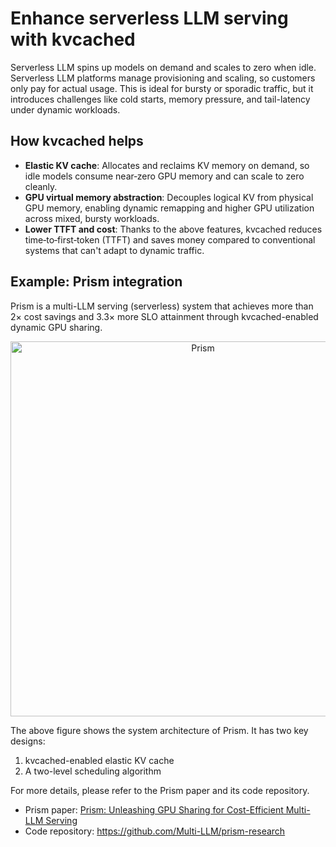 # Enhance serverless LLM serving with kvcached

Serverless LLM spins up models on demand and scales to zero when idle. Serverless LLM platforms manage provisioning and scaling, so customers only pay for actual usage. This is ideal for bursty or sporadic traffic, but it introduces challenges like cold starts, memory pressure, and tail-latency under dynamic workloads.

## How kvcached helps
- **Elastic KV cache**: Allocates and reclaims KV memory on demand, so idle models consume near‑zero GPU memory and can scale to zero cleanly.
- **GPU virtual memory abstraction**: Decouples logical KV from physical GPU memory, enabling dynamic remapping and higher GPU utilization across mixed, bursty workloads.
- **Lower TTFT and cost**: Thanks to the above features, kvcached reduces time‑to‑first‑token (TTFT) and saves money compared to conventional systems that can't adapt to dynamic traffic.

## Example: Prism integration

Prism is a multi-LLM serving (serverless) system that achieves more than 2× cost savings and 3.3× more SLO attainment through kvcached-enabled dynamic GPU sharing.

<p align="center">
  <img src="https://raw.githubusercontent.com/Multi-LLM/prism-research/main/pic/prism_overview.png" alt="Prism" width="600" />
</p>

The above figure shows the system architecture of Prism. It has two key designs:
1. kvcached-enabled elastic KV cache
2. A two-level scheduling algorithm

For more details, please refer to the Prism paper and its code repository.

- Prism paper: [Prism: Unleashing GPU Sharing for Cost-Efficient Multi-LLM Serving](https://arxiv.org/abs/2505.04021)
- Code repository: https://github.com/Multi-LLM/prism-research
